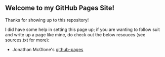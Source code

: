 ## Welcome to my GitHub Pages Site!

Thanks for showing up to this repository!

I did have some help in setting this page up; if you are wanting to follow suit and write up a page like mine, do check out the below resouces (see sources.txt for more):

* Jonathan McGlone's [github-pages](http://jmcglone.com/guides/github-pages/)
